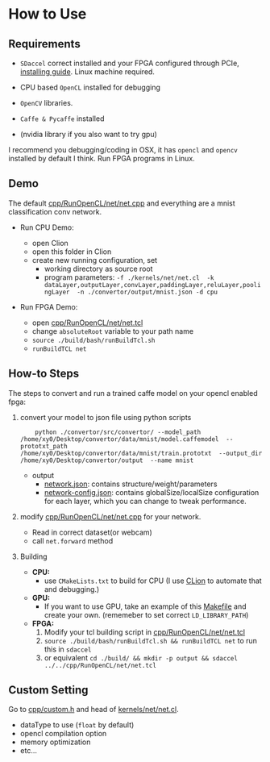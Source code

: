 # How to Use

## Requirements

- `SDaccel` correct installed and your FPGA configured through PCIe, [installing guide](https://www.xilinx.com/support/documentation/sw_manuals/xilinx2015_4/ug1020-sdaccel-installation-guide.pdf). Linux machine required.

- CPU based `OpenCL` installed for debugging

- `OpenCV` libraries.

- `Caffe & Pycaffe` installed

- (nvidia library if you also want to try gpu)

I recommend you debugging/coding in OSX, it has `opencl` and `opencv` installed by default I think. Run FPGA programs in Linux.



## Demo

The default [cpp/RunOpenCL/net/net.cpp](../cpp/RunOpenCL/net/net.cpp) and everything are a mnist classification conv network.

- Run CPU Demo:
    - open Clion
    - open this folder in Clion
    - create new running configuration, set
        - working directory as source root
        - program parameters: `-f ./kernels/net/net.cl  -k dataLayer,outputLayer,convLayer,paddingLayer,reluLayer,poolingLayer  -n ./convertor/output/mnist.json -d cpu`


- Run FPGA Demo:
    - open [cpp/RunOpenCL/net/net.tcl](../cpp/RunOpenCL/net/net.tcl)
    - change `absoluteRoot` variable to your path name
    - `source ./build/bash/runBuildTcl.sh`
    - `runBuildTCL net`



## How-to Steps

The steps to convert and run a trained caffe model on your opencl enabled fpga:

1. convert your model to json file using python scripts
    ```shell
        python ./convertor/src/convertor/ --model_path  /home/xy0/Desktop/convertor/data/mnist/model.caffemodel  --prototxt_path  /home/xy0/Desktop/convertor/data/mnist/train.prototxt  --output_dir  /home/xy0/Desktop/convertor/output  --name mnist
    ```
    - output
        - [network.json](../convertor/output/mnist.json): contains structure/weight/parameters
        - [network-config.json](convertor/output/mnist-config.json): contains globalSize/localSize configuration for each layer, which you can change to tweak performance.




2. modify [cpp/RunOpenCL/net/net.cpp](../cpp/RunOpenCL/net/net.cpp) for your network.
    - Read in correct dataset(or webcam)
    - call `net.forward` method


3. Building
    - **CPU:**
        - use `CMakeLists.txt` to build for CPU (I use [CLion](https://www.jetbrains.com/clion/) to automate that and debugging.)
    - **GPU:**
        - If you want to use GPU, take an example of this [Makefile](build/resources/archive/RunOpenCL/pipelineDemo/Makefile.gpu) and create your own. (rememeber to set correct `LD_LIBRARY_PATH`)
    - **FPGA:**
        1. Modify your tcl building script in [cpp/RunOpenCL/net/net.tcl](../cpp/RunOpenCL/net/net.tcl)
        2. `source ./build/bash/runBuildTcl.sh && runBuildTCL net` to run this in `sdaccel`
        3. or equivalent `cd ./build/ && mkdir -p output && sdaccel ../../cpp/RunOpenCL/net/net.tcl`




## Custom Setting

Go to [cpp/custom.h](../cpp/custom.h) and head of [kernels/net/net.cl](../kernels/net/net.cl).

- dataType to use (`float` by default)
- opencl compilation option
- memory optimization
- etc...
